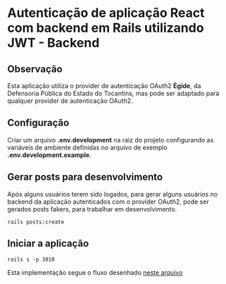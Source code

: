 # Autenticação de aplicação React com backend em Rails utilizando JWT - Backend

## Observação

Esta aplicação utiliza o provider de autenticação OAuth2 __Égide__, da Defensoria Pública do Estado do Tocantins, mas pode ser adaptado para qualquer provider de autenticação OAuth2.

## Configuração

Criar um arquivo __.env.development__ na raiz do projeto configurando as variáveis de ambiente definidas no arquivo de exemplo __.env.development.example__.

## Gerar posts para desenvolvimento

Após alguns usuários terem sido logados, para gerar alguns usuários no backend da aplicação autenticados com o provider OAuth2, pode ser gerados posts fakers, para trabalhar em desenvolvimento.

`rails posts:create`


## Iniciar a aplicação

`rails s -p 3010`

Esta implementação segue o fluxo desenhado [neste arquivo](https://github.com/lucivaldo/auth-react-rails-jwt-frontend/blob/main/docs/Autentica%C3%A7%C3%A3o%20JWT%20-%20Fluxo%20frontend%20React%20com%20backend%20em%20Rails.png)
